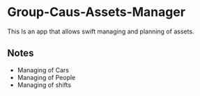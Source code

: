 # Group-Caus-Assets-Manager

This Is an app that allows swift managing and planning of assets.

## Notes

* Managing of Cars
* Managing of People
* Managing of shifts
